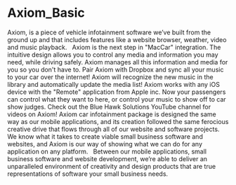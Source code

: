 Axiom_Basic
===========

Axiom, is a piece of vehicle infotainment software we’ve built from the ground up and that includes features like a website browser, weather, video and music playback.   Axiom is the next step in "MacCar" integration. The intuitive design allows you to control any media and information you may need, while driving safely. Axiom manages all this information and media for you so you don't have to. Pair Axiom with Dropbox and sync all your music to your car over the internet! Axiom will recognize the new music in the library and automatically update the media list! Axiom works with any iOS device with the "Remote" application from Apple inc. Now your passengers can control what they want to here, or control your music to show off to car show judges. Check out the Blue Hawk Solutions YouTube channel for videos on Axiom! Axiom car infotainment package is designed the same way as our mobile applications, and its creation followed the same ferocious creative drive that flows through all of our website and software projects. We know what it takes to create viable small business software and websites, and Axiom is our way of showing what we can do for any application on any platform.   Between our mobile applications, small business software and website development, we’re able to deliver an unparalleled environment of creativity and design products that are true representations of software your small business needs.  
